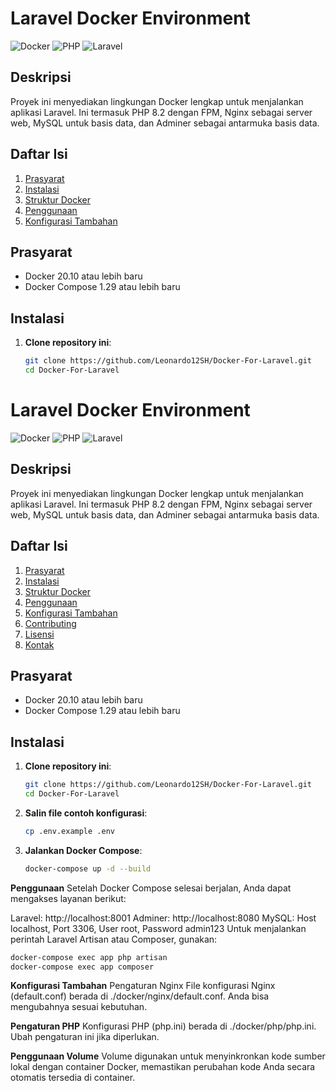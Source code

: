# Laravel Docker Environment

![Docker](https://img.shields.io/badge/Docker-3.8-blue)
![PHP](https://img.shields.io/badge/PHP-8.2-blue)
![Laravel](https://img.shields.io/badge/Laravel-10.x-orange)

## Deskripsi

Proyek ini menyediakan lingkungan Docker lengkap untuk menjalankan aplikasi Laravel. Ini termasuk PHP 8.2 dengan FPM, Nginx sebagai server web, MySQL untuk basis data, dan Adminer sebagai antarmuka basis data.

## Daftar Isi

1. [Prasyarat](#prasyarat)
2. [Instalasi](#instalasi)
3. [Struktur Docker](#struktur-docker)
4. [Penggunaan](#penggunaan)
5. [Konfigurasi Tambahan](#konfigurasi-tambahan)
   
## Prasyarat

- Docker 20.10 atau lebih baru
- Docker Compose 1.29 atau lebih baru

## Instalasi

1. **Clone repository ini**:
   ```bash
   git clone https://github.com/Leonardo12SH/Docker-For-Laravel.git
   cd Docker-For-Laravel
# Laravel Docker Environment

![Docker](https://img.shields.io/badge/Docker-3.8-blue)
![PHP](https://img.shields.io/badge/PHP-8.2-blue)
![Laravel](https://img.shields.io/badge/Laravel-10.x-orange)

## Deskripsi

Proyek ini menyediakan lingkungan Docker lengkap untuk menjalankan aplikasi Laravel. Ini termasuk PHP 8.2 dengan FPM, Nginx sebagai server web, MySQL untuk basis data, dan Adminer sebagai antarmuka basis data.

## Daftar Isi

1. [Prasyarat](#prasyarat)
2. [Instalasi](#instalasi)
3. [Struktur Docker](#struktur-docker)
4. [Penggunaan](#penggunaan)
5. [Konfigurasi Tambahan](#konfigurasi-tambahan)
6. [Contributing](#contributing)
7. [Lisensi](#lisensi)
8. [Kontak](#kontak)

## Prasyarat

- Docker 20.10 atau lebih baru
- Docker Compose 1.29 atau lebih baru

## Instalasi

1. **Clone repository ini**:
   ```bash
   git clone https://github.com/Leonardo12SH/Docker-For-Laravel.git
   cd Docker-For-Laravel
2. **Salin file contoh konfigurasi**:
   ```bash
   cp .env.example .env
3. **Jalankan Docker Compose**:
   ```bash
   docker-compose up -d --build

**Penggunaan**
Setelah Docker Compose selesai berjalan, Anda dapat mengakses layanan berikut:

Laravel: http://localhost:8001
Adminer: http://localhost:8080
MySQL: Host localhost, Port 3306, User root, Password admin123
Untuk menjalankan perintah Laravel Artisan atau Composer, gunakan:
  ```bash
  docker-compose exec app php artisan
  docker-compose exec app composer
```

**Konfigurasi Tambahan**
Pengaturan Nginx
File konfigurasi Nginx (default.conf) berada di ./docker/nginx/default.conf. Anda bisa mengubahnya sesuai kebutuhan.

**Pengaturan PHP**
Konfigurasi PHP (php.ini) berada di ./docker/php/php.ini. Ubah pengaturan ini jika diperlukan.

**Penggunaan Volume**
Volume digunakan untuk menyinkronkan kode sumber lokal dengan container Docker, memastikan perubahan kode Anda secara otomatis tersedia di container.




